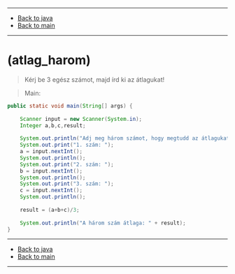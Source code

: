 
---

- [Back to java](../../java.md)
- [Back to main](../../../../README.md)

---

# (atlag_harom)

> Kérj be 3 egész számot, majd írd ki az átlagukat!

> Main:

```java
public static void main(String[] args) {
		
	Scanner input = new Scanner(System.in);
	Integer a,b,c,result;
		
	System.out.println("Adj meg három számot, hogy megtudd az átlagukat:");
	System.out.print("1. szám: ");
	a = input.nextInt();
	System.out.println();
	System.out.print("2. szám: ");
	b = input.nextInt();
	System.out.println();
	System.out.print("3. szám: ");
	c = input.nextInt();
	System.out.println();
		
	result = (a+b+c)/3;
		
	System.out.println("A három szám átlaga: " + result);		
}
```

---

- [Back to java](../../java.md)
- [Back to main](../../../../README.md)

---
